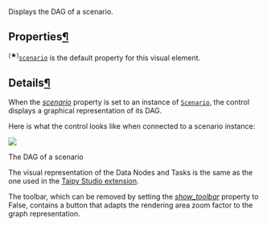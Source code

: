 Displays the DAG of a scenario.

## Properties[¶](https://docs.taipy.io/en/release-3.0/manuals/gui/corelements/scenario_dag/#properties "Permanent link")

<sup id="dv">(★)</sup>[`scenario`](https://docs.taipy.io/en/release-3.0/manuals/gui/corelements/scenario_dag/#p-scenario "Jump to the default property documentation.") is the default property for this visual element.

## Details[¶](https://docs.taipy.io/en/release-3.0/manuals/gui/corelements/scenario_dag/#details "Permanent link")

When the [_scenario_](https://docs.taipy.io/en/release-3.0/manuals/gui/corelements/scenario_dag/#p-scenario) property is set to an instance of [`Scenario`](https://docs.taipy.io/en/release-3.0/manuals/reference/taipy.core.Scenario), the control displays a graphical representation of its DAG.

Here is what the control looks like when connected to a scenario instance:

![](https://docs.taipy.io/en/release-3.0/manuals/gui/corelements/scenario_dag-init-d.png)

The DAG of a scenario

The visual representation of the Data Nodes and Tasks is the same as the one used in the [Taipy Studio extension](https://docs.taipy.io/en/release-3.0/manuals/studio/config/graphview/).

The toolbar, which can be removed by setting the [_show\_toolbar_](https://docs.taipy.io/en/release-3.0/manuals/gui/corelements/scenario_dag/#p-show_toolbar) property to False, contains a button that adapts the rendering area zoom factor to the graph representation.